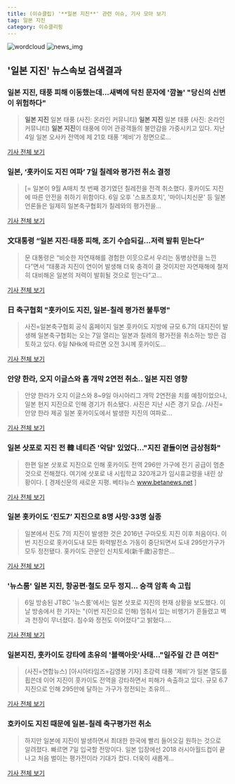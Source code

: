 ```yaml
---
title: (이슈클립) '**일본 지진**' 관련 이슈, 기사 모아 보기
tag: 일본 지진
category: 이슈클리핑
---
```

![wordcloud](https://s3.ap-northeast-2.amazonaws.com/lyrics101-wordcloud/2018-09-06-1536235658.png)
![news_img](https://user-images.githubusercontent.com/42597476/44507050-1206f400-a6e4-11e8-8d98-7ffbfebb353f.png)
## **'**일본 지진**'** 뉴스속보 검색결과
### **일본 지진**, 태풍 피해 이동했는데…새벽에 닥친 문자에 '깜놀' "당신의 신변이 위험하다"

>**일본 지진** 일본 태풍 (사진: 온라인 커뮤니티) **일본 지진** 일본 태풍 (사진: 온라인 커뮤니티) **일본 지진**이 태풍에 이어 관광객들의 불안감을 가중시키고 있다. 지난 4일 일본 오사카 전역에 제 21호 태풍 '제비'가 정면으로...

<a href="http://www.dtnews24.com/news/articleView.html?idxno=524758" target="_blank">기사 전체 보기</a>

### 일본, ‘홋카이도 지진 여파’ 7일 칠레와 평가전 취소 결정

>[= 일본이 9월 A매치 첫 번째 경기였던 칠레전을 전격 취소했다. 홋카이도 지진에 따른 안전을 취하기 위함이다. 6일 오후 '스포츠호치', '마이니치신문' 등 일본 언론들은 일제히 일본축구협회가 칠레와의 평가전을...

<a href="http://www.sportalkorea.com/news/view.php?gisa_uniq=2018090616541213&section_code=20&cp=se&gomb=1" target="_blank">기사 전체 보기</a>

### 文대통령 “**일본 지진**·태풍 피해, 조기 수습되길…저력 발휘 믿는다”

>문 대통령은 “비슷한 자연재해를 경험한 이웃으로서 우리는 동병상련을 느낀다”면서 “태풍과 지진이 연이어 발생해 더욱 충격이 클 것이지만 자연재해에 철저히 대비해온 일본의 저력이 발휘될 것으로 믿는다”고...

<a href="http://news.donga.com/3/all/20180906/91874058/2" target="_blank">기사 전체 보기</a>

### 日 축구협회 "훗카이도 지진, 일본-칠레 평가전 불투명"

>사진=일본축구협회 공식 홈페이지 일본 훗카이도 지방에 규모 6.7의 대지진이 발생해 일본축구협회는 오는 7일 열리는 일본과 칠레의 평가전을 취소하는 방은 검토하고 있다. 6일 NHk에 따르면 오전 3시께 훗카이도...

<a href="http://view.asiae.co.kr/news/view.htm?idxno=2018090616562464302" target="_blank">기사 전체 보기</a>

### 안양 한라, 오지 이글스와 홈 개막 2연전 취소.. **일본 지진** 영향

>안양 한라가 오지 이글스와 8~9일 아시아리그 개막 2연전을 치를 예정이었으나, 일본 현지 지진으로 인해 경기가 취소됐다. 사진은 지난 시즌 경기 모습. /사진=안양 한라 제공 일본 홋카이도에서 발생한 지진의 여파로...

<a href="http://star.mt.co.kr/stview.php?no=2018090617264801241" target="_blank">기사 전체 보기</a>

### 일본 삿포로 지진 전 韓 네티즌 '악담' 있었다…"지진 곁들이면 금상첨화"

>한편 일본 삿포로 지진으로 인해 홋카이도 전역 296만 가구에 전기 공급이 멈춘 것으로 전해졌다. 여기에 삿포로 내 시립학교 320개교가 임시휴교령을 내린 상황이다. [ 경제신문의 새로운 지평. 베타뉴스 www.betanews.net ]

<a href="http://www.betanews.net:8080/article/904967.html" target="_blank">기사 전체 보기</a>

### 일본 홋카이도 ‘진도7’ 지진으로 8명 사망·33명 실종

>일본에서 진도 7의 지진이 발생한 것은 2016년 구마모토 지진 이후 처음이다. 이번 지진으로 홋카이도내 모든 화력발전소 가동이 중단되면서 도내 295만가구가 모두 정전됐다. 홋카이도 관문인 신치토세(新千歲)공항은...

<a href="http://www.sedaily.com/NewsView/1S4J77QIDD" target="_blank">기사 전체 보기</a>

### '뉴스룸' **일본 지진**, 항공편·철도 모두 정지… 승객 암흑 속 고립

>6일 방송된 JTBC '뉴스룸'에서는 일본 삿포로 지진의 현재 상황을 보도했다. 이날 방송에서 한 기자는 "(이번 지진으로 인해) 멈춰서 있는 비행기가 흔들렸고 벽과 천장이 무너졌다.  침수와 정전도 이어졌다"고 밝혔다....

<a href="http://www.newscj.com/news/articleView.html?idxno=552843" target="_blank">기사 전체 보기</a>

### 일본지진, 훗카이도 강타에 초유의 '블랙아웃'사태..."일주일 간 큰 여진"

>(사진=연합뉴스) [아시아타임즈=김영봉 기자] 초강력 태풍 '제비'가 일본 열도를 휩쓴데 이어 지진이 훗카이도 전역을 강타하면서 피해가 속출하고 있다. 규모 6.7지진으로 인해 295만에 달하는 가구가 정전되는 초유의...

<a href="http://www.asiatime.co.kr/news/articleView.html?idxno=198325" target="_blank">기사 전체 보기</a>

### 호카이도 지진 때문에 일본-칠레 축구평가전 취소

>하지만 일본에 지진이 발생하면서 최대한 한국에 빨리 들어오길 원하는 것으로 알려졌다. 빠르면 7일 입국할 전망이다. 일본 입장에선 2018 러시아월드컵이 끝나고 처음 벌이는 평가전이라 기대가 컸다. 더욱이 새롭게...

<a href="http://starin.edaily.co.kr/news/newspath.asp?newsid=01597366619337496" target="_blank">기사 전체 보기</a>


